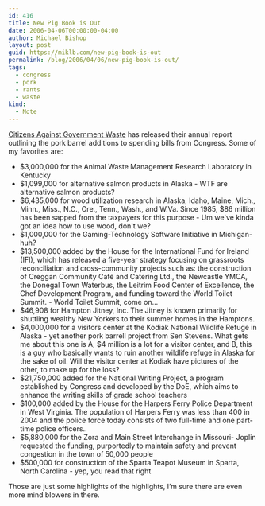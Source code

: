 ```yaml
---
id: 416
title: New Pig Book is Out
date: 2006-04-06T00:00:00-04:00
author: Michael Bishop
layout: post
guid: https://miklb.com/new-pig-book-is-out
permalink: /blog/2006/04/06/new-pig-book-is-out/
tags:
  - congress
  - pork
  - rants
  - waste
kind:
  - Note
---
```

<p><a href="http://www.cagw.org/site/PageServer">Citizens Against Government Waste</a> has released their annual report outlining the pork barrel additions to spending bills from Congress.
Some of my favorites are:</p>
<ul>
<li>$3,000,000 for the Animal Waste Management Research Laboratory in Kentucky</li>
<li>$1,099,000 for alternative salmon products in Alaska - WTF are alternative salmon products?</li>
<li>$6,435,000 for wood utilization research in Alaska, Idaho, Maine, Mich., Minn., Miss., N.C., Ore., Tenn., Wash., and W.Va.  Since 1985, $86 million has been sapped from the taxpayers for this purpose - Um we've kinda got an idea how to use wood, don't we?</li>
<li>$1,000,000 for the Gaming-Technology Software Initiative in Michigan- huh?</li>
<li>$13,500,000 added by the House for the International Fund for Ireland (IFI), which has released a five-year strategy focusing on grassroots reconciliation and cross-community projects such as:  the construction of Creggan Community Café and Catering Ltd., the Newcastle YMCA, the Donegal Town Waterbus, the Leitrim Food Center of Excellence, the Chef Development Program, and funding toward the World Toilet Summit. - World Toilet Summit, come on...</li>
<li>$46,908 for Hampton Jitney, Inc.  The Jitney is known primarily for shuttling wealthy New Yorkers to their summer homes in the Hamptons. </li>
<li>$4,000,000 for a visitors center at the Kodiak National Wildlife Refuge in Alaska - yet another pork barrell project from Sen Stevens.  What gets me about this one is A, $4 million is a lot for a visitor center, and B, this is a guy who basically wants to ruin another wildlife refuge in Alaska for the sake of oil.  Will the visitor center at Kodiak have pictures of the other, to make up for the loss?</li>
	<li>$21,750,000 added for the National Writing Project, a program established by Congress and developed by the DoE, which aims to enhance the writing skills of grade school teachers</li>
	<li>$100,000 added by the House for the Harpers Ferry Police Department in West Virginia.  The population of Harpers Ferry was less than 400 in 2004 and the police force today consists of two full-time and one part-time police officers..</li>
	<li>$5,880,000 for the Zora and Main Street Interchange in Missouri- Joplin requested the funding, purportedly to maintain safety and prevent congestion in the town of 50,000 people</li>
	<li>$500,000 for construction of the Sparta Teapot Museum in Sparta, North Carolina - yep, you read that right </li>
</ul>
<p>Those are just some highlights of the highlights, I’m sure there are even more mind blowers in there.</p>